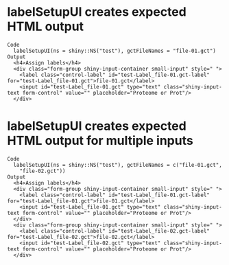 # labelSetupUI creates expected HTML output

    Code
      labelSetupUI(ns = shiny::NS("test"), gctFileNames = "file-01.gct")
    Output
      <h4>Assign labels</h4>
      <div class="form-group shiny-input-container small-input" style=" ">
        <label class="control-label" id="test-Label_file-01.gct-label" for="test-Label_file-01.gct">file-01.gct</label>
        <input id="test-Label_file-01.gct" type="text" class="shiny-input-text form-control" value="" placeholder="Proteome or Prot"/>
      </div>

# labelSetupUI creates expected HTML output for multiple inputs

    Code
      labelSetupUI(ns = shiny::NS("test"), gctFileNames = c("file-01.gct",
        "file-02.gct"))
    Output
      <h4>Assign labels</h4>
      <div class="form-group shiny-input-container small-input" style=" ">
        <label class="control-label" id="test-Label_file-01.gct-label" for="test-Label_file-01.gct">file-01.gct</label>
        <input id="test-Label_file-01.gct" type="text" class="shiny-input-text form-control" value="" placeholder="Proteome or Prot"/>
      </div>
      <div class="form-group shiny-input-container small-input" style=" ">
        <label class="control-label" id="test-Label_file-02.gct-label" for="test-Label_file-02.gct">file-02.gct</label>
        <input id="test-Label_file-02.gct" type="text" class="shiny-input-text form-control" value="" placeholder="Proteome or Prot"/>
      </div>

